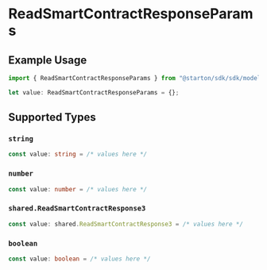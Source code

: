 # ReadSmartContractResponseParams

## Example Usage

```typescript
import { ReadSmartContractResponseParams } from "@starton/sdk/sdk/models/shared";

let value: ReadSmartContractResponseParams = {};
```

## Supported Types

### `string`

```typescript
const value: string = /* values here */
```

### `number`

```typescript
const value: number = /* values here */
```

### `shared.ReadSmartContractResponse3`

```typescript
const value: shared.ReadSmartContractResponse3 = /* values here */
```

### `boolean`

```typescript
const value: boolean = /* values here */
```

